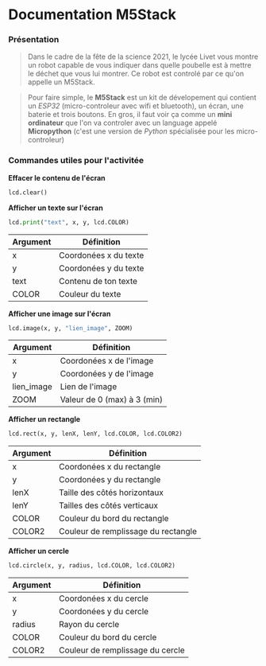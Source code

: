# Documentation M5Stack
### Présentation
> Dans le cadre de la fête de la science 2021, le lycée Livet vous montre un robot capable de vous indiquer dans quelle poubelle est à mettre le déchet que vous lui montrer. Ce robot est controlé par ce qu'on appelle un M5Stack.

> Pour faire simple, le **M5Stack** est un kit de dévelopement qui contient un *ESP32* (micro-controleur avec wifi et bluetooth), un écran, une baterie et trois boutons.
En gros, il faut voir ça comme un **mini ordinateur** que l'on va controler avec un language appelé **Micropython** (c'est une version de *Python* spécialisée pour les micro-controleur)

### Commandes utiles pour l'activitée
**Effacer le contenu de l'écran**
```python
lcd.clear()
```

 **Afficher un texte sur l'écran** 
```python
lcd.print("text", x, y, lcd.COLOR)
```
| Argument | Définition |
| ------ | ------ |
| x | Coordonées x du texte |
| y | Coordonées y du texte |
| text | Contenu de ton texte |
| COLOR | Couleur du texte |

**Afficher une image sur l'écran** 
```python
lcd.image(x, y, "lien_image", ZOOM)
```
| Argument | Définition |
| ------ | ------ |
| x | Coordonées x de l'image |
| y | Coordonées y de l'image |
| lien_image | Lien de l'image |
| ZOOM | Valeur de 0 (max) à 3 (min) |

**Afficher un rectangle**
```python
lcd.rect(x, y, lenX, lenY, lcd.COLOR, lcd.COLOR2)
```
| Argument | Définition |
| ------ | ------ |
| x | Coordonées x du rectangle |
| y | Coordonées y du rectangle |
| lenX | Taille des côtés horizontaux |
| lenY | Tailles des côtés verticaux |
| COLOR | Couleur du bord du rectangle |
| COLOR2 | Couleur de remplissage du rectangle |

**Afficher un cercle**
```python
lcd.circle(x, y, radius, lcd.COLOR, lcd.COLOR2)
```
| Argument | Définition |
| ------ | ------ |
| x | Coordonées x du cercle |
| y | Coordonées y du cercle |
| radius | Rayon du cercle |
| COLOR | Couleur du bord du cercle |
| COLOR2 | Couleur de remplissage du cercle |
